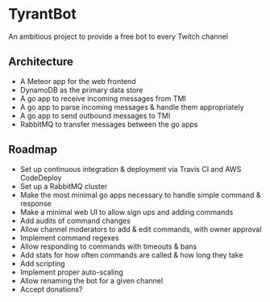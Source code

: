 # TyrantBot

An ambitious project to provide a free bot to every Twitch channel

## Architecture
 - A Meteor app for the web frontend
 - DynamoDB as the primary data store
 - A go app to receive incoming messages from TMI
 - A go app to parse incoming messages & handle them appropriately
 - A go app to send outbound messages to TMI
 - RabbitMQ to transfer messages between the go apps

## Roadmap
 - Set up continuous integration & deployment via Travis CI and AWS CodeDeploy
 - Set up a RabbitMQ cluster
 - Make the most minimal go apps necessary to handle simple command & response
 - Make a minimal web UI to allow sign ups and adding commands
 - Add audits of command changes
 - Allow channel moderators to add & edit commands, with owner approval
 - Implement command regexes
 - Allow responding to commands with timeouts & bans
 - Add stats for how often commands are called & how long they take
 - Add scripting
 - Implement proper auto-scaling
 - Allow renaming the bot for a given channel
 - Accept donations?

